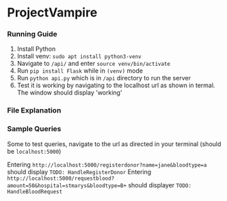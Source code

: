 # ProjectVampire

### Running Guide
1. Install Python
2. Install venv: `sudo apt install python3-venv`
3. Navigate to `/api/` and enter `source venv/bin/activate`
4. Run `pip install Flask` while in `(venv)` mode
5. Run `python api.py` which is in `/api` directory to run the server
6. Test it is working by navigating to the localhost url as shown in termal. The window should display 'working'

### File Explanation


### Sample Queries
Some to test queries, navigate to the url as directed in your terminal (should be `localhost:5000`)

Entering `http://localhost:5000/registerdonor?name=jane&bloodtype=a` should display `TODO: HandleRegisterDonor`
Entering `http://localhost:5000/requestblood?amount=50&hospital=stmarys&bloodtype=B+` should displayer `TODO: HandleBloodRequest`

